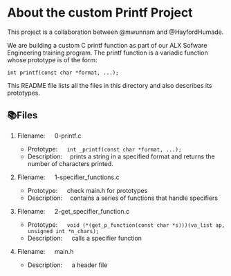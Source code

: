 <h1>About the custom Printf Project</h1>

This project is a collaboration between @mwunnam and @HayfordHumade.

We are building a custom C printf function as part of our ALX Sofware Engineering training program.
The printf function is a variadic function whose prototype is of the form:

	int printf(const char *format, ...);

This README file lists all the files in this directory and also describes its prototypes.

<h2>📚Files</h2>

1. Filename:	&emsp; 0-printf.c
   - Prototype:	&emsp; `int _printf(const char *format, ...);`
   - Description:&emsp; prints a string in a specified format and returns the number of characters printed.
 
2. Filename:	&emsp; 1-specifier_functions.c
   - Prototype:	&emsp; check main.h for prototypes
   - Description:&emsp; contains a series of functions that handle specifiers

3. Filename:	&emsp; 2-get_specifier_function.c
   - Prototype: &emsp; `void (*(get_p_function(const char *s)))(va_list ap, unsigned int *n_chars);`
   - Description: &emsp; calls a specifier function

4. Filename: &emsp; main.h
   - Description: &emsp; a header file
